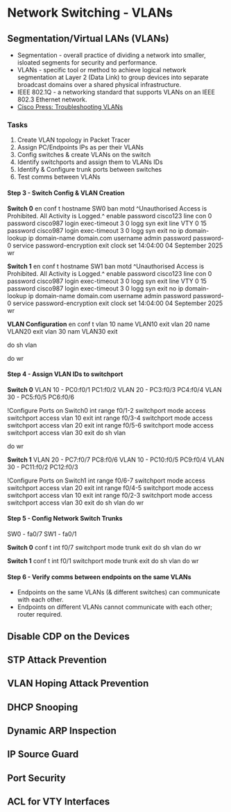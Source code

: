 # Network Switching - VLANs

## Segmentation/Virtual LANs (VLANs)
+ Segmentation - overall practice of dividing a network into smaller, isloated segments for security and performance.
+ VLANs - specific tool or method to achieve logical network segmentation at Layer 2 (Data Link) to group devices into separate broadcast domains over a shared physical infrastructure.
+ IEEE 802.1Q - a networking standard that supports VLANs on an IEEE 802.3 Ethernet network.
+ [Cisco Press: Troubleshooting VLANs](https://www.ciscopress.com/articles/article.asp?p=3089357&seqNum=7)

### Tasks
1. Create VLAN topology in Packet Tracer
2. Assign PC/Endpoints IPs as per their VLANs
3. Config switches & create VLANs on the switch
4. Identify switchports and assign them to VLANs IDs
5. Identify & Configure trunk ports between switches
6. Test comms between VLANs


#### Step 3 - Switch Config & VLAN Creation
**Switch 0**
en
conf t
hostname SW0
ban motd ^Unauthorised Access is Prohibited. All Activity is Logged.^
enable password cisco123
line con 0
password cisco987
login
exec-timeout 3 0
logg syn
exit
line VTY 0 15
password cisco987
login
exec-timeout 3 0
logg syn
exit
no ip domain-lookup
ip domain-name domain.com
username admin password password-0
service password-encryption
exit
clock set 14:04:00 04 September 2025
wr

**Switch 1**
en
conf t
hostname SW1
ban motd ^Unauthorised Access is Prohibited. All Activity is Logged.^
enable password cisco123
line con 0
password cisco987
login
exec-timeout 3 0
logg syn
exit
line VTY 0 15
password cisco987
login
exec-timeout 3 0
logg syn
exit
no ip domain-lookup
ip domain-name domain.com
username admin password password-0
service password-encryption
exit
clock set 14:04:00 04 September 2025
wr

**VLAN Configuration**
en
conf t
vlan 10
name VLAN10
exit
vlan 20
name VLAN20
exit
vlan 30
nam VLAN30
exit

do sh vlan

do wr

#### Step 4 - Assign VLAN IDs to switchport
**Switch 0**
VLAN 10 - PC0:f0/1 PC1:f0/2
VLAN 20 - PC3:f0/3 PC4:f0/4
VLAN 30 - PC5:f0/5 PC6:f0/6

!Configure Ports on Switch0
int range f0/1-2
switchport mode access
switchport access vlan 10
exit
int range f0/3-4
switchport mode access
switchport access vlan 20
exit
int range f0/5-6
switchport mode access
switchport access vlan 30
exit
do sh vlan

do wr

**Switch 1**
VLAN 20 - PC7:f0/7 PC8:f0/6
VLAN 10 - PC10:f0/5 PC9:f0/4
VLAN 30 - PC11:f0/2 PC12:f0/3

!Configure Ports on Switch1
int range f0/6-7
switchport mode access
switchport access vlan 20
exit
int range f0/4-5
switchport mode access
switchport access vlan 10
exit
int range f0/2-3
switchport mode access
switchport access vlan 30
exit
do sh vlan
do wr

#### Step 5 - Config Network Switch Trunks
SW0 - fa0/7
SW1 - fa0/1

**Switch 0**
conf t
int f0/7
switchport mode trunk
exit
do sh vlan
do wr

**Switch 1**
conf t
int f0/1
switchport mode trunk
exit
do sh vlan
do wr

#### Step 6 - Verify comms between endpoints on the same VLANs
+ Endpoints on the same VLANs (& different switches) can communicate with each other.
+ Endpoints on different VLANs cannot communicate with each other; router required.


## Disable CDP on the Devices

## STP Attack Prevention

## VLAN Hoping Attack Prevention

## DHCP Snooping

## Dynamic ARP Inspection

## IP Source Guard

## Port Security

## ACL for VTY Interfaces